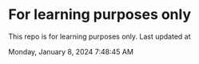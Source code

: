 # For learning purposes only
This repo is for learning purposes only.
Last updated at

Monday, January 8, 2024 7:48:45 AM

